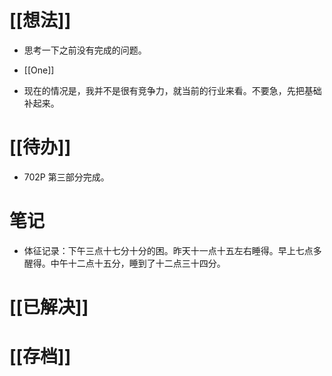 # [[想法]]
- 思考一下之前没有完成的问题。
- [[One]]

- 现在的情况是，我并不是很有竞争力，就当前的行业来看。不要急，先把基础补起来。
# [[待办]]
- 702P 第三部分完成。

# 笔记
- 体征记录：下午三点十七分十分的困。昨天十一点十五左右睡得。早上七点多醒得。中午十二点十五分，睡到了十二点三十四分。
# [[已解决]]

# [[存档]]